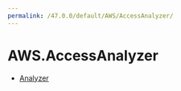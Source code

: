 ```yaml
---
permalink: /47.0.0/default/AWS/AccessAnalyzer/
---
```


# AWS.AccessAnalyzer



* [Analyzer](Analyzer.md)